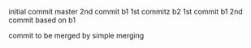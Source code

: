 initial commit
master 2nd commit
b1 1st commitz
b2 1st commit b1 2nd commit based on b1

commit to be merged by simple merging